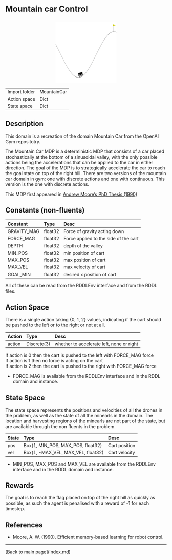 <p style="font-size:25px;text-align:left"><b>Mountain car Control</b></p>

<div style="width:100%;text-align:center;">
  <a href="images/mountain_car.gif">
    <img src="images/mountain_car.gif" height="190" width="190" />
  </a>
</div>

|       |      |
|:------------------|:------------|
| Import folder     | MountainCar |
| Action space      | Dict        |
| State space       | Dict        |

## Description
This domain is a recreation of the domain Mountain Car from the OpenAI Gym repositotry.

The Mountain Car MDP is a deterministic MDP that consists of a car placed stochastically at the bottom of a sinusoidal valley, with the only possible actions being the accelerations that can be applied to the car in either direction. The goal of the MDP is to strategically accelerate the car to reach the goal state on top of the right hill. There are two versions of the mountain car domain in gym: one with discrete actions and one with continuous. This version is the one with discrete actions.

This MDP first appeared in [Andrew Moore’s PhD Thesis (1990)](https://www.cl.cam.ac.uk/techreports/UCAM-CL-TR-209.pdf)

## Constants (non-fluents)

| Constant     | Type             |  Desc                                               |
|:-------------|:-----------------|:----------------------------------------------------|
| GRAVITY_MAG  | float32          |  Force of gravity acting down                       |
| FORCE_MAG    | float32          |  Force applied to the side of the cart              |
| DEPTH        | float32          |  depth of the valley                                |
| MIN_POS      | float32          |  min position of cart                               |
| MAX_POS      | float32          |  max position of cart                               |
| MAX_VEL      | float32          |  max velocity of cart                               |
| GOAL_MIN     | float32          |  desired x position of cart                         |


All of these can be read from the RDDLEnv interface and from the RDDL files.

## Action Space

There is a single action taking {0, 1, 2} values, indicating if the cart should be pushed to the left or to the right or not at all.

| Action               | Type             |  Desc                                                  |
|:---------------------|:-----------------|:-------------------------------------------------------|
| action               | Discrete(3)      |  whether to accelerate left, none or right             |

If action is 0 then the cart is pushed to the left with FORCE_MAG force \
If action is 1 then no force is acting on the cart \
If action is 2 then the cart is pushed to the right with FORCE_MAG force 

- FORCE_MAG is available from the RDDLEnv interface and in the RDDL domain and instance.

## State Space

The state space represents the positions and velocities of all the drones in the problem, as well as the state of all the minearls in the domain.
The location and harvesting regions of the minearls are not part of the state, but are available through the non fluents in the problem.

| State             | Type                                   |  Desc                         |
|:------------------|:---------------------------------------|:------------------------------|
| pos               | Box(1, MIN_POS, MAX_POS, float32)      |  Cart position                |
| vel               | Box(1, -MAX_VEL, MAX_VEL, float32)     |  Cart velocity                |

- MIN_POS, MAX_POS and MAX_VEL are available from the RDDLEnv interface and in the RDDL domain and instance.

## Rewards
The goal is to reach the flag placed on top of the right hill as quickly as possible, as such the agent is penalised with a reward of -1 for each timestep.


## References
- Moore, A. W. (1990). Efficient memory-based learning for robot control.


<hr>
[Back to main page](index.md)
